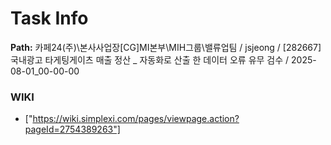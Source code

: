 # Task Info

**Path:** 카페24(주)\본사사업장\[CG]MI본부\MIH그룹\밸류업팀 / jsjeong / [282667] 국내광고 타게팅게이츠 매출 정산 _ 자동화로 산출 한 데이터 오류 유무 검수 / 2025-08-01_00-00-00

### WIKI
- ["https://wiki.simplexi.com/pages/viewpage.action?pageId=2754389263"]

